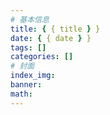 ```yaml
---
# 基本信息
title: { { title } }
date: { { date } }
tags: []
categories: []
# 封面
index_img:
banner:
math: 
---
```


<!-- @format -->
